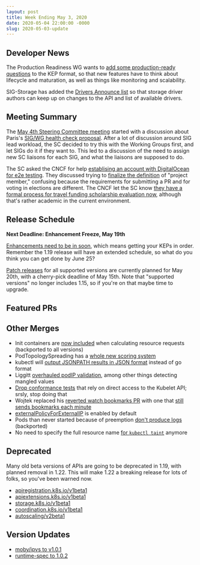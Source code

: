 ```yaml
---
layout: post
title: Week Ending May 3, 2020
date: 2020-05-04 22:00:00 -0000
slug: 2020-05-03-update
---
```


## Developer News

The Production Readiness WG wants to [add some production-ready questions](https://github.com/kubernetes/enhancements/pull/1620) to the KEP format, so that new features have to think about lifecycle and maturation, as well as things like monitoring and scalability.

SIG-Storage has added the [Drivers Announce list](https://groups.google.com/forum/#!aboutgroup/container-storage-interface-drivers-announce) so that storage driver authors can keep up on changes to the API and list of available drivers.  

## Meeting Summary

The [May 4th Steering Committee meeting](https://docs.google.com/document/d/1qazwMIHGeF3iUh5xMJIJ6PDr-S3bNkT8tNLRkSiOkOU/edit#) started with a discussion about Paris's [SIG/WG health check proposal](https://github.com/kubernetes/steering/issues/153).  After a lot of discussion around SIG lead workload, the SC decided to try this with the Working Groups first, and let SIGs do it if they want to.  This led to a discussion of the need to assign new SC liaisons for each SIG, and what the liaisons are supposed to do.

The SC asked the CNCF for help [establising an account with DigitalOcean for e2e testing](https://github.com/kubernetes/funding/issues/9).  They discussed trying to [finalize the definition](https://github.com/kubernetes/steering/pull/114) of "project member," confusing because the requirements for submitting a PR and for voting in elections are different.  The CNCF let the SC know [they have a formal process for travel funding scholarship evaluation now](https://github.com/cncf/foundation/blob/master/travel_funding.md), although that's rather academic in the current environment.

## Release Schedule

**Next Deadline: Enhancement Freeze, May 19th**

[Enhancements need to be in soon](https://groups.google.com/forum/?utm_medium=email&utm_source=footer#!topic/kubernetes-dev/G5iIu3FrRTY), which means getting your KEPs in order.  Remember the 1.19 release will have an extended schedule, so what do you think you can get done by June 25?

[Patch releases](https://github.com/kubernetes/sig-release/blob/master/releases/patch-releases.md) for all supported versions are currently planned for May 20th, with a cherry-pick deadline of May 15th.  Note that "supported versions" no longer includes 1.15, so if you're on that maybe time to upgrade.

## Featured PRs


## Other Merges

* Init containers are [now included](https://github.com/kubernetes/kubernetes/pull/89222) when calculating resource requests (backported to all versions)
* PodTopologySpreading has a [whole new scoring system](https://github.com/kubernetes/kubernetes/pull/90475)
* kubectl will [output JSONPATH results in JSON format](https://github.com/kubernetes/kubernetes/pull/89660) instead of go format
* Liggitt [overhauled podIP  validation](https://github.com/kubernetes/kubernetes/pull/90628), among other things detecting mangled values
* [Drop conformance tests](https://github.com/kubernetes/kubernetes/pull/90615) that rely on direct access to the Kubelet API; srsly, stop doing that
* Wojtek replaced his [reverted watch bookmarks PR](https://github.com/kubernetes/kubernetes/pull/90249) with one that [still sends bookmarks each minute](https://github.com/kubernetes/kubernetes/pull/90560)
* [externalPolicyForExternalIP](https://github.com/kubernetes/kubernetes/pull/90537) is enabled by default
* Pods than never started because of preemption [don't produce logs](https://github.com/kubernetes/kubernetes/pull/87900) (backported)
* No need to specify the full resource name [for `kubectl taint`](https://github.com/kubernetes/kubernetes/pull/88723) anymore

## Deprecated

Many old beta versions of APIs are going to be deprecated in 1.19, with planned removal in 1.22.  This will make 1.22 a breaking release for lots of folks, so you've been warned now.

* [apiregistration.k8s.io/v1beta1](apiregistration.k8s.io/v1beta1)
* [apiextensions.k8s.io/v1beta1](https://github.com/kubernetes/kubernetes/pull/90673)
* [storage.k8s.io/v1beta1](https://github.com/kubernetes/kubernetes/pull/90671)
* [coordination.k8s.io/v1beta1](https://github.com/kubernetes/kubernetes/pull/90559)
* [autoscaling/v2beta1](https://github.com/kubernetes/kubernetes/pull/90463)

## Version Updates

* [moby/ipvs to v1.0.1](https://github.com/kubernetes/kubernetes/pull/90555)
* [runtime-spec to 1.0.2](https://github.com/kubernetes/kubernetes/pull/89644)
